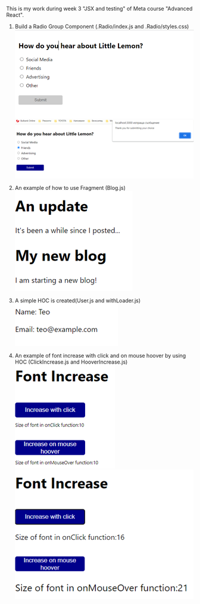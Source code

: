 This is my work during week 3 "JSX and testing" of Meta course "Advanced React".

1. Build a Radio Group Component (.Radio/index.js and .Radio/styles.css)
![Alt text](image.png)
![Alt text](image-1.png)

2. An example of how to use Fragment (Blog.js)
![Alt text](image-3.png)

3. A simple HOC is created(User.js and withLoader.js)
![Alt text](image-2.png)

4. An example of font increase with click and on mouse hoover by using HOC (ClickIncrease.js and HooverIncrease.js)
![Alt text](image-4.png)
![Alt text](image-5.png)